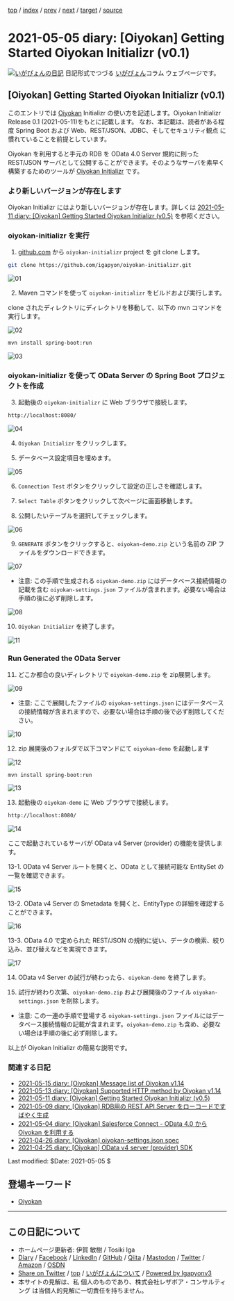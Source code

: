 [top](../index.html) 
 / [index](index.html) 
 / [prev](ig210504.html) 
 / [next](ig210506.html) 
 / [target](https://www.igapyon.jp/igapyon/diary/2021/ig210505.html) 
 / [source](https://github.com/igapyon/diary/blob/master/2021/ig210505.src.md) 

2021-05-05 diary: [Oiyokan] Getting Started Oiyokan Initializr (v0.1)
=====================================================================================================
[![いがぴょんの日記](https://www.igapyon.jp/igapyon/diary/images/iga200306s.jpg "いがぴょん")](https://www.igapyon.jp/igapyon/diary/memo/memoigapyon.html) 日記形式でつづる [いがぴょん](https://www.igapyon.jp/igapyon/diary/memo/memoigapyon.html)コラム ウェブページです。

## [Oiyokan] Getting Started Oiyokan Initializr (v0.1)

このエントリでは [Oiyokan](../keyword/oiyokan.html) Initializr の使い方を記述します。Oiyokan Initializr Release 0.1 (2021-05-11)をもとに記載します。
なお、本記載は、読者がある程度 Spring Boot および Web、REST/JSON、JDBC、そしてセキュリティ観点 に慣れていることを前提としています。

Oiyokan を利用すると手元の RDB を OData 4.0 Server 規約に則った REST/JSON サーバとして公開することができます。そのようなサーバを素早く構築するためのツールが [Oiyokan Initializr](https://github.com/igapyon/oiyokan-initializr) です。

### より新しいバージョンが存在します

Oiyokan Initializr にはより新しいバージョンが存在します。詳しくは [2021-05-11 diary: [Oiyokan] Getting Started Oiyokan Initializr (v0.5)](https://www.igapyon.jp/igapyon/diary/2021/ig210511.html) を参照ください。

### oiyokan-initializr を実行

1. [github.com](https://github.com/igapyon/oiyokan-initializr) から `oiyokan-initializr` project を git clone します。

```sh
git clone https://github.com/igapyon/oiyokan-initializr.git
```

![01](https://www.igapyon.jp/igapyon/diary/images/2021/20210505-01.png)

2. Maven コマンドを使って `oiyokan-initializr` をビルドおよび実行します。

clone されたディレクトリにディレクトリを移動して、以下の mvn コマンドを実行します。

![02](https://www.igapyon.jp/igapyon/diary/images/2021/20210505-02.png)

```sh
mvn install spring-boot:run
```

![03](https://www.igapyon.jp/igapyon/diary/images/2021/20210505-03.png)

### oiyokan-initializr を使って OData Server の Spring Boot プロジェクトを作成

3. 起動後の `oiyokan-initializr` に Web ブラウザで接続します。

```sh
http://localhost:8080/
```

![04](https://www.igapyon.jp/igapyon/diary/images/2021/20210505-04.png)

4. `Oiyokan Initializr` をクリックします。

5. データベース設定項目を埋めます。

![05](https://www.igapyon.jp/igapyon/diary/images/2021/20210505-05.png)

6. `Connection Test` ボタンをクリックして設定の正しさを確認します。

7. `Select Table` ボタンをクリックして次ページに画面移動します。

8. 公開したいテーブルを選択してチェックします。

![06](https://www.igapyon.jp/igapyon/diary/images/2021/20210505-06.png)

9. `GENERATE` ボタンをクリックすると、`oiyokan-demo.zip` という名前の ZIP ファイルをダウンロードできます。

![07](https://www.igapyon.jp/igapyon/diary/images/2021/20210505-07.png)

- 注意: この手順で生成される `oiyokan-demo.zip` にはデータベース接続情報の記載を含む `oiyokan-settings.json` ファイルが含まれます。必要ない場合は手順の後に必ず削除します。

![08](https://www.igapyon.jp/igapyon/diary/images/2021/20210505-08.png)

10. `Oiyokan Initializr` を終了します。

![11](https://www.igapyon.jp/igapyon/diary/images/2021/20210505-11.png)

### Run Generated the OData Server

11. どこか都合の良いディレクトリで `oiyokan-demo.zip` を zip展開します。

![09](https://www.igapyon.jp/igapyon/diary/images/2021/20210505-09.png)

- 注意: ここで展開したファイルの `oiyokan-settings.json` にはデータベースの接続情報が含まれますので、必要ない場合は手順の後で必ず削除してください。

![10](https://www.igapyon.jp/igapyon/diary/images/2021/20210505-10.png)

12. zip 展開後のフォルダで以下コマンドにて `oiyokan-demo` を起動します

![12](https://www.igapyon.jp/igapyon/diary/images/2021/20210505-12.png)

```sh
mvn install spring-boot:run
```

![13](https://www.igapyon.jp/igapyon/diary/images/2021/20210505-13.png)

13. 起動後の `oiyokan-demo` に Web ブラウザで接続します。

```sh
http://localhost:8080/
```

![14](https://www.igapyon.jp/igapyon/diary/images/2021/20210505-14.png)

ここで起動されているサーバが OData v4 Server (provider) の機能を提供します。

13-1. OData v4 Server ルートを開くと、OData として接続可能な EntitySet の一覧を確認できます。

![15](https://www.igapyon.jp/igapyon/diary/images/2021/20210505-15.png)

13-2. OData v4 Server の $metadata を開くと、EntityType の詳細を確認することができます。

![16](https://www.igapyon.jp/igapyon/diary/images/2021/20210505-16.png)

13-3. OData 4.0 で定められた REST/JSON の規約に従い、データの検索、絞り込み、並び替えなどを実現できます。

![17](https://www.igapyon.jp/igapyon/diary/images/2021/20210505-17.png)

14. OData v4 Server の試行が終わったら、`oiyokan-demo` を終了します。

15. 試行が終わり次第、`oiyokan-demo.zip` および展開後のファイル `oiyokan-settings.json` を削除します。

- 注意: この一連の手順で登場する `oiyokan-settings.json` ファイルにはデータベース接続情報の記載が含まれます。`oiyokan-demo.zip` も含め、必要ない場合は手順の後に必ず削除します。

以上が Oiyokan Initializr の簡易な説明です。

### 関連する日記

- [2021-05-15 diary: [Oiyokan] Message list of Oiyokan v1.14](https://www.igapyon.jp/igapyon/diary/2021/ig210515.html)
- [2021-05-13 diary: [Oiyokan] Supported HTTP method by Oiyokan v1.14](https://www.igapyon.jp/igapyon/diary/2021/ig210513.html)
- [2021-05-11 diary: [Oiyokan] Getting Started Oiyokan Initializr (v0.5)](https://www.igapyon.jp/igapyon/diary/2021/ig210511.html)
- [2021-05-09 diary: [Oiyokan] RDB用の REST API Server をローコードですばやく生成](https://www.igapyon.jp/igapyon/diary/2021/ig210509.html)
- [2021-05-04 diary: [Oiyokan] Salesforce Connect - OData 4.0 から Oiyokan を利用する](https://www.igapyon.jp/igapyon/diary/2021/ig210504.html)
- [2021-04-26 diary: [Oiyokan] oiyokan-settings.json spec](https://www.igapyon.jp/igapyon/diary/2021/ig210426.html)
- [2021-04-25 diary: [Oiyokan] OData v4 server (provider) SDK](https://www.igapyon.jp/igapyon/diary/2021/ig210425.html)

Last modified: $Date: 2021-05-05 $

## 登場キーワード

* [Oiyokan](../keyword/oiyokan.html)

----------------------------------------------------------------------------------------------------

## この日記について

* ホームページ更新者: 伊賀 敏樹 / Tosiki Iga
* [Diary](https://www.igapyon.jp/igapyon/diary/) / [Facebook](https://www.facebook.com/igapyon) / [LinkedIn](https://www.linkedin.com/in/toshikiiga) / [GitHub](https://github.com/igapyon) / [Qiita](https://qiita.com/igapyon) / [Mastodon](https://social.vivaldi.net/@igapyon) / [Twitter](https://twitter.com/ToshikiIga) / [Amazon](https://www.amazon.co.jp/%E4%BC%8A%E8%B3%80-%E6%95%8F%E6%A8%B9/e/B004LTQWCQ) / [OSDN](https://ja.osdn.net/users/iga/)
* [Share on Twitter](https://twitter.com/intent/tweet?hashtags=igapyon%2Cdiary%2C%E3%81%84%E3%81%8C%E3%81%B4%E3%82%87%E3%82%93%2COiyokan&text=%5BOiyokan%5D+Getting+Started+Oiyokan+Initializr+%28v0.1%29&url=https%3A%2F%2Fwww.igapyon.jp%2Figapyon%2Fdiary%2F2021%2Fig210505.html) / [top](../index.html) / [いがぴょんについて](https://www.igapyon.jp/igapyon/diary/memo/memoigapyon.html) / [Powered by Igapyonv3](https://github.com/igapyon/igapyonv3)
* 本サイトの見解は、私 個人のものであり、株式会社レザボア・コンサルティング は当個人的見解に一切責任を持ちません。 
